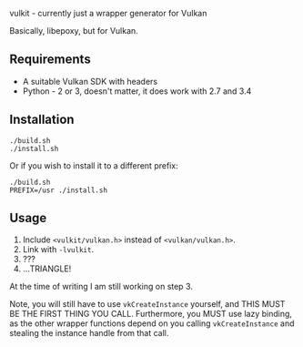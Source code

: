 vulkit - currently just a wrapper generator for Vulkan 

Basically, libepoxy, but for Vulkan.

## Requirements

* A suitable Vulkan SDK with headers
* Python - 2 or 3, doesn't matter, it does work with 2.7 and 3.4

## Installation

    ./build.sh
    ./install.sh

Or if you wish to install it to a different prefix:

    ./build.sh
    PREFIX=/usr ./install.sh

## Usage

1. Include `<vulkit/vulkan.h>` instead of `<vulkan/vulkan.h>`.
2. Link with `-lvulkit`.
3. ???
4. ...TRIANGLE!

At the time of writing I am still working on step 3.

Note, you will still have to use `vkCreateInstance` yourself, and THIS
MUST BE THE FIRST THING YOU CALL. Furthermore, you MUST use lazy
binding, as the other wrapper functions depend on you calling
`vkCreateInstance` and stealing the instance handle from that call.

